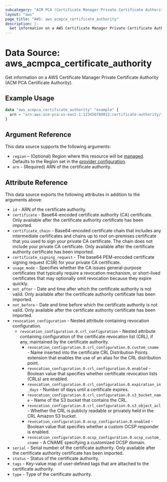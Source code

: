 ```yaml
---
subcategory: "ACM PCA (Certificate Manager Private Certificate Authority)"
layout: "aws"
page_title: "AWS: aws_acmpca_certificate_authority"
description: |-
  Get information on a AWS Certificate Manager Private Certificate Authority
---
```


# Data Source: aws_acmpca_certificate_authority

Get information on a AWS Certificate Manager Private Certificate Authority (ACM PCA Certificate Authority).

## Example Usage

```terraform
data "aws_acmpca_certificate_authority" "example" {
  arn = "arn:aws:acm-pca:us-east-1:123456789012:certificate-authority/12345678-1234-1234-1234-123456789012"
}
```

## Argument Reference

This data source supports the following arguments:

* `region` – (Optional) Region where this resource will be [managed](https://docs.aws.amazon.com/general/latest/gr/rande.html#regional-endpoints). Defaults to the Region set in the [provider configuration](https://registry.terraform.io/providers/hashicorp/aws/latest/docs#aws-configuration-reference).
* `arn` - (Required) ARN of the certificate authority.

## Attribute Reference

This data source exports the following attributes in addition to the arguments above:

* `id` - ARN of the certificate authority.
* `certificate` - Base64-encoded certificate authority (CA) certificate. Only available after the certificate authority certificate has been imported.
* `certificate_chain` - Base64-encoded certificate chain that includes any intermediate certificates and chains up to root on-premises certificate that you used to sign your private CA certificate. The chain does not include your private CA certificate. Only available after the certificate authority certificate has been imported.
* `certificate_signing_request` - The base64 PEM-encoded certificate signing request (CSR) for your private CA certificate.
* `usage_mode` - Specifies whether the CA issues general-purpose certificates that typically require a revocation mechanism, or short-lived certificates that may optionally omit revocation because they expire quickly.
* `not_after` - Date and time after which the certificate authority is not valid. Only available after the certificate authority certificate has been imported.
* `not_before` - Date and time before which the certificate authority is not valid. Only available after the certificate authority certificate has been imported.
* `revocation_configuration` - Nested attribute containing revocation configuration.
    * `revocation_configuration.0.crl_configuration` - Nested attribute containing configuration of the certificate revocation list (CRL), if any, maintained by the certificate authority.
        * `revocation_configuration.0.crl_configuration.0.custom_cname` - Name inserted into the certificate CRL Distribution Points extension that enables the use of an alias for the CRL distribution point.
        * `revocation_configuration.0.crl_configuration.0.enabled` - Boolean value that specifies whether certificate revocation lists (CRLs) are enabled.
        * `revocation_configuration.0.crl_configuration.0.expiration_in_days` - Number of days until a certificate expires.
        * `revocation_configuration.0.crl_configuration.0.s3_bucket_name` - Name of the S3 bucket that contains the CRL.
        * `revocation_configuration.0.crl_configuration.0.s3_object_acl` - Whether the CRL is publicly readable or privately held in the CRL Amazon S3 bucket.
        * `revocation_configuration.0.ocsp_configuration.0.enabled` - Boolean value that specifies whether a custom OCSP responder is enabled.
        * `revocation_configuration.0.ocsp_configuration.0.ocsp_custom_cname` - A CNAME specifying a customized OCSP domain.
* `serial` - Serial number of the certificate authority. Only available after the certificate authority certificate has been imported.
* `status` - Status of the certificate authority.
* `tags` - Key-value map of user-defined tags that are attached to the certificate authority.
* `type` - Type of the certificate authority.
